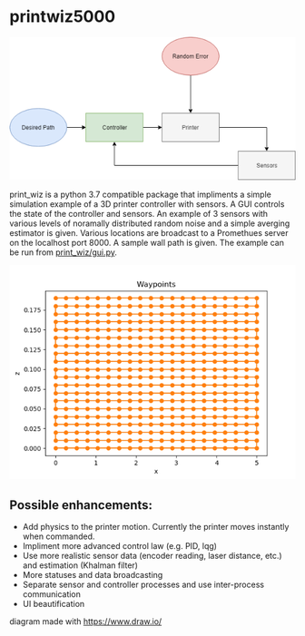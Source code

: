 # printwiz5000

![control diagram of printer controller and sensors](diagrams/data_flow.png)


print_wiz is a python 3.7 compatible package that impliments a simple simulation example of a 3D printer controller with sensors. A GUI
controls the state of the controller and sensors. An example of 3 sensors with various levels of
noramally distributed random noise and a simple averging estimator is given. Various locations are
broadcast to a Promethues server on the localhost port 8000. A sample wall path is given. The example can be run from [print_wiz/gui.py](print_wiz/gui.py).

![xz plot of waypoints for example wall path](print_wiz/waypoints.png)

Possible enhancements:
-----------------------
* Add physics to the printer motion. Currently the printer moves instantly when commanded.
* Impliment more advanced control law (e.g. PID, lqg)
* Use more realistic sensor data (encoder reading, laser distance, etc.) and estimation (Khalman filter)
* More statuses and data broadcasting
* Separate sensor and controller processes and use inter-process communication
* UI beautification


diagram made with https://www.draw.io/
